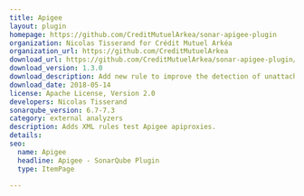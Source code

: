 ```yaml
---
title: Apigee
layout: plugin
homepage: https://github.com/CreditMutuelArkea/sonar-apigee-plugin
organization: Nicolas Tisserand for Crédit Mutuel Arkéa
organization_url: https://github.com/CreditMutuelArkea
download_url: https://github.com/CreditMutuelArkea/sonar-apigee-plugin/releases/download/v1.3.0/sonar-apigee-plugin-1.3.0.jar
download_version: 1.3.0
download_description: Add new rule to improve the detection of unattached resources
download_date: 2018-05-14
license: Apache License, Version 2.0
developers: Nicolas Tisserand
sonarqube_version: 6.7-7.3
category: external analyzers
description: Adds XML rules test Apigee apiproxies.
details: 
seo: 
  name: Apigee
  headline: Apigee - SonarQube Plugin
  type: ItemPage

---
```

